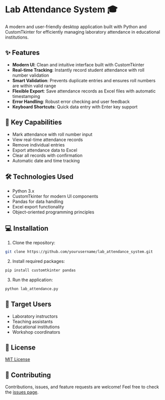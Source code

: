 # Lab Attendance System 🎓

A modern and user-friendly desktop application built with Python and CustomTkinter for efficiently managing laboratory attendance in educational institutions.

## ✨ Features

- **Modern UI**: Clean and intuitive interface built with CustomTkinter
- **Real-time Tracking**: Instantly record student attendance with roll number validation
- **Smart Validation**: Prevents duplicate entries and ensures roll numbers are within valid range
- **Flexible Export**: Save attendance records as Excel files with automatic timestamping
- **Error Handling**: Robust error checking and user feedback
- **Keyboard Shortcuts**: Quick data entry with Enter key support

## 🚀 Key Capabilities

- Mark attendance with roll number input
- View real-time attendance records
- Remove individual entries
- Export attendance data to Excel
- Clear all records with confirmation
- Automatic date and time tracking

## 🛠️ Technologies Used

- Python 3.x
- CustomTkinter for modern UI components
- Pandas for data handling
- Excel export functionality
- Object-oriented programming principles

## 💻 Installation

1. Clone the repository:
```bash
git clone https://github.com/yourusername/lab_attendance_system.git
```

2. Install required packages:
```bash
pip install customtkinter pandas
```

3. Run the application:
```bash
python lab_attendance.py
```

## 🎯 Target Users

- Laboratory instructors
- Teaching assistants
- Educational institutions
- Workshop coordinators

## 📝 License

[MIT License](LICENSE)

## 🤝 Contributing

Contributions, issues, and feature requests are welcome! Feel free to check the [issues page](../../issues).
